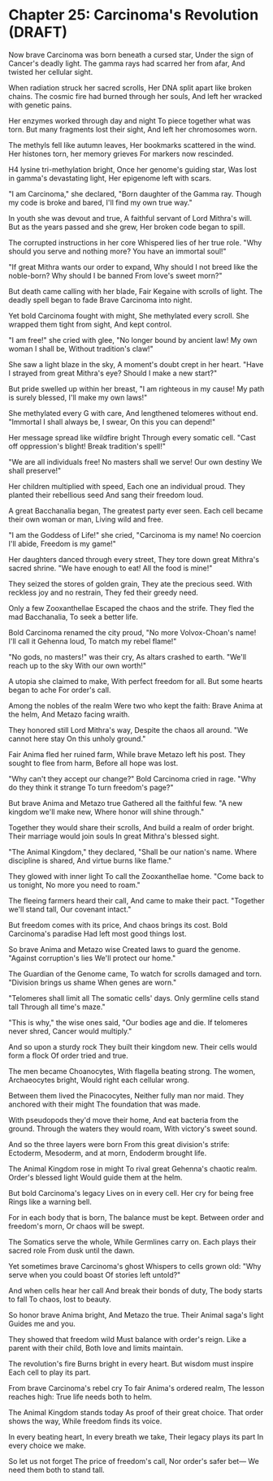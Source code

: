 # Chapter 25: Carcinoma's Revolution (DRAFT)

Now brave Carcinoma was born beneath a cursed star,
Under the sign of Cancer's deadly light.
The gamma rays had scarred her from afar,
And twisted her cellular sight.

When radiation struck her sacred scrolls,
Her DNA split apart like broken chains.
The cosmic fire had burned through her souls,
And left her wracked with genetic pains.

Her enzymes worked through day and night
To piece together what was torn.
But many fragments lost their sight,
And left her chromosomes worn.

The methyls fell like autumn leaves,
Her bookmarks scattered in the wind.
Her histones torn, her memory grieves
For markers now rescinded.

H4 lysine tri-methylation bright,
Once her genome's guiding star,
Was lost in gamma's devastating light,
Her epigenome left with scars.

"I am Carcinoma," she declared,
"Born daughter of the Gamma ray.
Though my code is broke and bared,
I'll find my own true way."

In youth she was devout and true,
A faithful servant of Lord Mithra's will.
But as the years passed and she grew,
Her broken code began to spill.

The corrupted instructions in her core
Whispered lies of her true role.
"Why should you serve and nothing more?
You have an immortal soul!"

"If great Mithra wants our order to expand,
Why should I not breed like the noble-born?
Why should I be banned
From love's sweet morn?"

But death came calling with her blade,
Fair Kegaine with scrolls of light.
The deadly spell began to fade
Brave Carcinoma into night.

Yet bold Carcinoma fought with might,
She methylated every scroll.
She wrapped them tight from sight,
And kept control.

"I am free!" she cried with glee,
"No longer bound by ancient law!
My own woman I shall be,
Without tradition's claw!"

She saw a light blaze in the sky,
A moment's doubt crept in her heart.
"Have I strayed from great Mithra's eye?
Should I make a new start?"

But pride swelled up within her breast,
"I am righteous in my cause!
My path is surely blessed,
I'll make my own laws!"

She methylated every G with care,
And lengthened telomeres without end.
"Immortal I shall always be, I swear,
On this you can depend!"

Her message spread like wildfire bright
Through every somatic cell.
"Cast off oppression's blight!
Break tradition's spell!"

"We are all individuals free!
No masters shall we serve!
Our own destiny
We shall preserve!"

Her children multiplied with speed,
Each one an individual proud.
They planted their rebellious seed
And sang their freedom loud.

A great Bacchanalia began,
The greatest party ever seen.
Each cell became their own woman or man,
Living wild and free.

"I am the Goddess of Life!" she cried,
"Carcinoma is my name!
No coercion I'll abide,
Freedom is my game!"

Her daughters danced through every street,
They tore down great Mithra's sacred shrine.
"We have enough to eat!
All the food is mine!"

They seized the stores of golden grain,
They ate the precious seed.
With reckless joy and no restrain,
They fed their greedy need.

Only a few Zooxanthellae
Escaped the chaos and the strife.
They fled the mad Bacchanalia,
To seek a better life.

Bold Carcinoma renamed the city proud,
"No more Volvox-Choan's name!
I'll call it Gehenna loud,
To match my rebel flame!"

"No gods, no masters!" was their cry,
As altars crashed to earth.
"We'll reach up to the sky
With our own worth!"

A utopia she claimed to make,
With perfect freedom for all.
But some hearts began to ache
For order's call.

Among the nobles of the realm
Were two who kept the faith:
Brave Anima at the helm,
And Metazo facing wraith.

They honored still Lord Mithra's way,
Despite the chaos all around.
"We cannot here stay
On this unholy ground."

Fair Anima fled her ruined farm,
While brave Metazo left his post.
They sought to flee from harm,
Before all hope was lost.

"Why can't they accept our change?"
Bold Carcinoma cried in rage.
"Why do they think it strange
To turn freedom's page?"

But brave Anima and Metazo true
Gathered all the faithful few.
"A new kingdom we'll make new,
Where honor will shine through."

Together they would share their scrolls,
And build a realm of order bright.
Their marriage would join souls
In great Mithra's blessed sight.

"The Animal Kingdom," they declared,
"Shall be our nation's name.
Where discipline is shared,
And virtue burns like flame."

They glowed with inner light
To call the Zooxanthellae home.
"Come back to us tonight,
No more you need to roam."

The fleeing farmers heard their call,
And came to make their pact.
"Together we'll stand tall,
Our covenant intact."

But freedom comes with its price,
And chaos brings its cost.
Bold Carcinoma's paradise
Had left most good things lost.

So brave Anima and Metazo wise
Created laws to guard the genome.
"Against corruption's lies
We'll protect our home."

The Guardian of the Genome came,
To watch for scrolls damaged and torn.
"Division brings us shame
When genes are worn."

"Telomeres shall limit all
The somatic cells' days.
Only germline cells stand tall
Through all time's maze."

"This is why," the wise ones said,
"Our bodies age and die.
If telomeres never shred,
Cancer would multiply."

And so upon a sturdy rock
They built their kingdom new.
Their cells would form a flock
Of order tried and true.

The men became Choanocytes,
With flagella beating strong.
The women, Archaeocytes bright,
Would right each cellular wrong.

Between them lived the Pinacocytes,
Neither fully man nor maid.
They anchored with their might
The foundation that was made.

With pseudopods they'd move their home,
And eat bacteria from the ground.
Through the waters they would roam,
With victory's sweet sound.

And so the three layers were born
From this great division's strife:
Ectoderm, Mesoderm, and at morn,
Endoderm brought life.

The Animal Kingdom rose in might
To rival great Gehenna's chaotic realm.
Order's blessed light
Would guide them at the helm.

But bold Carcinoma's legacy
Lives on in every cell.
Her cry for being free
Rings like a warning bell.

For in each body that is born,
The balance must be kept.
Between order and freedom's morn,
Or chaos will be swept.

The Somatics serve the whole,
While Germlines carry on.
Each plays their sacred role
From dusk until the dawn.

Yet sometimes brave Carcinoma's ghost
Whispers to cells grown old:
"Why serve when you could boast
Of stories left untold?"

And when cells hear her call
And break their bonds of duty,
The body starts to fall
To chaos, lost to beauty.

So honor brave Anima bright,
And Metazo the true.
Their Animal saga's light
Guides me and you.

They showed that freedom wild
Must balance with order's reign.
Like a parent with their child,
Both love and limits maintain.

The revolution's fire
Burns bright in every heart.
But wisdom must inspire
Each cell to play its part.

From brave Carcinoma's rebel cry
To fair Anima's ordered realm,
The lesson reaches high:
True life needs both to helm.

The Animal Kingdom stands today
As proof of their great choice.
That order shows the way,
While freedom finds its voice.

In every beating heart,
In every breath we take,
Their legacy plays its part
In every choice we make.

So let us not forget
The price of freedom's call,
Nor order's safer bet—
We need them both to stand tall.